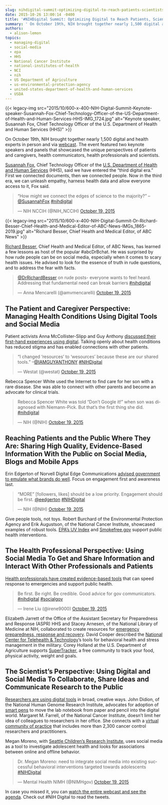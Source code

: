 ```yaml
---
slug: nihdigital-summit-optimizing-digital-to-reach-patients-scientists-clinicians-and-the-public
date: 2015-10-26 13:00:14 -0400
title: '#NIHDigital Summit: Optimizing Digital to Reach Patients, Scientists, Clinicians and the Public'
summary: ' On October 19th, NIH brought together nearly 1,500 digital and health experts in person and via webcast. The event featured two keynote speakers and panels that showcased the unique perspectives of patients and caregivers, health'
authors:
  - alison-lemon
topics:
  - managing-digital
  - social-media
  - epa
  - HHS
  - National Cancer Institute
  - national-institutes-of-health
  - NCI
  - nih
  - US Department of Agriculture
  - us-environmental-protection-agency
  - united-states-department-of-health-and-human-services
  - USDA
---
```


{{< legacy-img src="2015/10/600-x-400-NIH-Digital-Summit-Keynote-speaker-Susannah-Fox-Chief-Technology-Officer-of-the-US-Department-of-Health-and-Human-Services-HHS-IMG_1724.jpg" alt="Keynote speaker, Susannah Fox, Chief Technology Officer of the U.S. Department of Health and Human Services (HHS)" >}}

On October 19th, NIH brought together nearly 1,500 digital and health experts in person and via [webcast](http://www.nih.gov/news/events/digital-summit.htm). The event featured two keynote speakers and panels that showcased the unique perspectives of patients and caregivers, health communicators, health professionals and scientists.

[Susannah Fox](https://storify.com/StuckonSW/opening-plenary-of-nihdigital-nih-digital-summit-b), Chief Technology Officer of the [U.S. Department of Health and Human Services](http://www.hhs.gov/) (HHS), said we have entered the “third digital era.” First we connected documents, then we connected people. Now in the third era, we can unleash empathy, harness health data and allow everyone access to it, Fox said.

<blockquote class="twitter-tweet" lang="en">
  <p dir="ltr" lang="en">
    &#8220;How might we connect the edges of science to the majority?&#8221; &#8211; <a href="https://twitter.com/SusannahFox">@SusannahFox</a> <a href="https://twitter.com/hashtag/nihdigital?src=hash">#nihdigital</a>
  </p>
  
  <p>
    — NIH NCCIH (@NIH_NCCIH) <a href="https://twitter.com/NIH_NCCIH/status/656096591133151232">October 19, 2015</a>
  </p>
</blockquote>

{{< legacy-img src="2015/10/600-x-400-NIH-Digital-Summit-Dr-Richard-Besser-Chief-Health-and-Medical-Editor-of-ABC-News-IMGs_1865-2019.jpg" alt="Richard Besser, Chief Health and Medical Editor, of ABC News" >}}

[Richard Besser](https://storify.com/StuckonSW/nihdigital-keynote-by-drrichardbesser), Chief Health and Medical Editor, of ABC News, has learned a few lessons as host of the popular #abcDrBchat. He was surprised by how rude people can be on social media, especially when it comes to scary health issues. He advised to look for the essence of truth in rude questions, and to address the fear with facts.

<blockquote class="twitter-tweet" lang="en">
  <p>
    <a href="https://twitter.com/DrRichardBesser">@DrRichardBesser</a> on rude posts- everyone wants to feel heard. Addressing that fundamental need can break barriers <a href="https://twitter.com/hashtag/nihdigital?src=hash">#nihdigital</a>
  </p>
  
  <p>
    — Anna Mencarelli (@amvmencarelli) <a href="https://twitter.com/amvmencarelli/status/656167383992836096">October 19, 2015</a>
  </p>
</blockquote>

## The Patient and Caregiver Perspective: Managing Health Conditions Using Digital Tools and Social Media

Patient activists Anna McCollister-Slipp and Guy Anthony [discussed their first-hand experiences using digital](https://storify.com/StuckonSW/nihdigital-patient-parent-panel). Talking openly about health conditions has reduced stigma and has enabled connections with other patients.

<blockquote class="twitter-tweet" lang="en">
  <p dir="ltr" lang="en">
    &#8220;I changed &#8216;resources&#8217; to &#8216;wesources&#8217; because these are our shared tools.&#8221; &#8211;<a href="https://twitter.com/IAMGUYANTHONY">@IAMGUYANTHONY</a> <a href="https://twitter.com/hashtag/NIHDigital?src=hash">#NIHDigital</a>
  </p>
  
  <p>
    — Westat (@westat) <a href="https://twitter.com/westat/status/656106572331032577">October 19, 2015</a>
  </p>
</blockquote>

Rebecca Spencer White used the Internet to find care for her son with a rare disease. She was able to connect with other parents and become an advocate for clinical trials.

<blockquote class="twitter-tweet" lang="en">
  <p>
    Rebecca Spencer White was told &#8220;Don&#8217;t Google it!&#8221; when son was diagnosed with Niemann-Pick. But that&#8217;s the first thing she did. <a href="https://twitter.com/hashtag/nihdigital?src=hash">#nihdigital</a>
  </p>
  
  <p>
    — NIH (@NIH) <a href="https://twitter.com/NIH/status/656108684095918080">October 19, 2015</a>
  </p>
</blockquote>

## Reaching Patients and the Public Where They Are: Sharing High Quality, Evidence-Based Information With the Public on Social Media, Blogs and Mobile Apps

Erin Edgerton of Norvell Digital Edge Communications [advised government to emulate what brands do well](https://storify.com/StuckonSW/nihdigital). Focus on engagement first and awareness last.

<blockquote class="twitter-tweet" lang="en">
  <p dir="ltr" lang="en">
    &#8220;MORE&#8221; [followers, likes] should be a low priority. Engagement should be first. <a href="https://twitter.com/eedgerton">@eedgerton</a> <a href="https://twitter.com/hashtag/NIHDigital?src=hash">#NIHDigital</a>
  </p>
  
  <p>
    — NIH (@NIH) <a href="https://twitter.com/NIH/status/656130789437022209">October 19, 2015</a>
  </p>
</blockquote>

Give people tools, not toys. Robert Burchard of the Environmental Protection Agency and Erik Augustson, of the National Cancer Institute, showcased examples of robust tools. [EPA’s UV Index](http://www2.epa.gov/sunsafety/uv-index-0) and [Smokefree.gov](http://smokefree.gov/) support public health interventions.

## The Health Professional Perspective: Using Social Media To Get and Share Information and Interact With Other Professionals and Patients

[Health professionals have created evidence-based tools](https://storify.com/StuckonSW/nihdigital-summit-health-professional-perspective-) that can speed response to emergencies and support public health.

<blockquote class="twitter-tweet" lang="en">
  <p>
    Be first. Be right. Be credible. Good advice for gov communicators. <a href="https://twitter.com/hashtag/nihdigital?src=hash">#nihdigital</a> <a href="https://twitter.com/hashtag/socialgov?src=hash">#socialgov</a>
  </p>
  
  <p>
    — Irene Liu (@irene9000) <a href="https://twitter.com/irene9000/status/656172037979926528">October 19, 2015</a>
  </p>
</blockquote>

Elizabeth Jarrett of the Office of the Assistant Secretary for Preparedness and Response (ASPR) HHS and Stacey Arnesen, of the National Library of Medicine at NIH, collaborated to create resources for [emergency preparedness, response and recovery](http://www.phe.gov/preparedness/Pages/default.aspx). David Cooper described the [National Center for Telehealth & Technology](http://t2health.dcoe.mil/)’s tools for behavioral health and stress management in the military. Corey Holland at the U.S. Department of Agriculture supports [SuperTracker](https://www.supertracker.usda.gov/), a free community to track your food, physical activity, weight and goals.

## The Scientist’s Perspective: Using Digital and Social Media To Collaborate, Share Ideas and Communicate Research to the Public

[Researchers are using digital tools](https://storify.com/StuckonSW/nihdigital-digital-summit) in broad, creative ways. John Didion, of the National Human Genome Research Institute, advocates for adoption of [smart pens](https://www.genome.gov/27561962) to move the lab notebook from paper and pencil into the digital world. Margaret M. Farrell, of the National Cancer Institute, doesn’t limit her idea of colleagues to researchers in her office. She connects with a [virtual community of practice](https://researchtoreality.cancer.gov/) that includes more than 2,300 cancer control researchers and practitioners.

Megan Moreno, with [Seattle Children’s Research Institute](http://www.seattlechildrens.org/research/), uses social media as a tool to investigate adolescent health and looks for associations between online and offline behavior.

<blockquote class="twitter-tweet" lang="en">
  <p dir="ltr" lang="en">
    Dr. Megan Moreno: need to integrate social media into existing successful behavioral interventions targeted towards adolescents <a href="https://twitter.com/hashtag/NIHDigital?src=hash">#NIHDigital</a>
  </p>
  
  <p>
    — Mental Health NIMH (@NIMHgov) <a href="https://twitter.com/NIMHgov/status/656190676569366528">October 19, 2015</a>
  </p>
</blockquote>

In case you missed it, you can [watch the entire webcast and see the agenda](http://www.nih.gov/news/events/digital-summit.htm). Check out #NIH Digital to read the tweets.